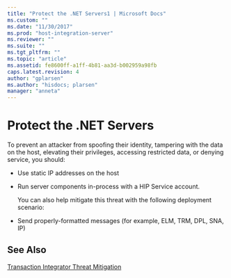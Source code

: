 ```yaml
---
title: "Protect the .NET Servers1 | Microsoft Docs"
ms.custom: ""
ms.date: "11/30/2017"
ms.prod: "host-integration-server"
ms.reviewer: ""
ms.suite: ""
ms.tgt_pltfrm: ""
ms.topic: "article"
ms.assetid: fe8600ff-a1ff-4b81-aa3d-b002959a98fb
caps.latest.revision: 4
author: "gplarsen"
ms.author: "hisdocs; plarsen"
manager: "anneta"
---
```

# Protect the .NET Servers
To prevent an attacker from spoofing their identity, tampering with the data on the host, elevating their privileges, accessing restricted data, or denying service, you should:  
  
- Use static IP addresses on the host  
  
- Run server components in-process with a HIP Service account.  
  
  You can also help mitigate this threat with the following deployment scenario:  
  
- Send properly-formatted messages (for example, ELM, TRM, DPL, SNA, IP)  
  
## See Also  
 [Transaction Integrator Threat Mitigation](../core/transaction-integrator-threat-mitigation2.md)